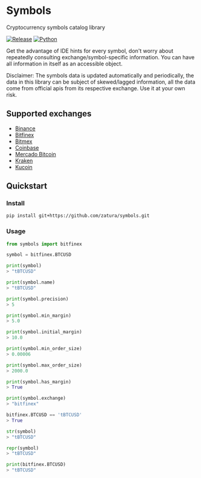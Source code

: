 # Symbols  
Cryptocurrency symbols catalog library  

 [![Release](https://img.shields.io/badge/release-v0.5.0--pre--alpha-orange.svg)](https://github.com/zatura/symbols)
[![Python](https://img.shields.io/badge/Python-3.6|3.7|3.8|3.9|3.10|3.11-blue.svg)](https://github.com/zatura/symbols)

  


Get the advantage of IDE hints for every symbol, don't worry about repeatedly consulting exchange/symbol-specific information.
You can have all information in itself as an accessible object.

Disclaimer: The symbols data is updated automatically and periodically, the data in this library can be subject 
of skewed/lagged information, all the data come from official apis from its respective exchange. 
Use it at your own risk.
## Supported exchanges
- [Binance](https://binance.com)
- [Bitfinex](https://bitfinex.com)
- [Bitmex](https://bitmex.com)
- [Coinbase](https://coinbase.com)
- [Mercado Bitcoin](https://mercadobitcoin.com.br)
- [Kraken](https://kraken.com)
- [Kucoin](https://kucoin.com)

## Quickstart

### Install
```bash
pip install git+https://github.com/zatura/symbols.git
```
  
### Usage
```python
from symbols import bitfinex

symbol = bitfinex.BTCUSD  

print(symbol)
> "tBTCUSD"

print(symbol.name)
> "tBTCUSD"

print(symbol.precision)
> 5

print(symbol.min_margin)
> 5.0

print(symbol.initial_margin)
> 10.0

print(symbol.min_order_size)
> 0.00006

print(symbol.max_order_size)
> 2000.0

print(symbol.has_margin)
> True

print(symbol.exchange)
> "bitfinex"

bitfinex.BTCUSD == 'tBTCUSD'
> True

str(symbol)
> "tBTCUSD"

repr(symbol)
> "tBTCUSD"

print(bitfinex.BTCUSD)
> "tBTCUSD"
```
